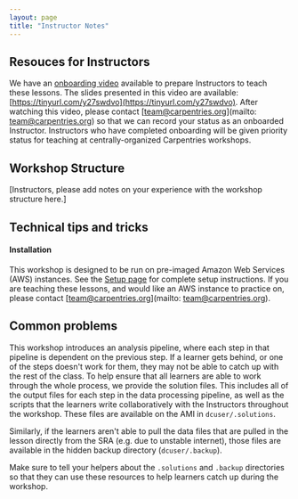 ```yaml
---
layout: page
title: "Instructor Notes"
---
```


## Resouces for Instructors
We have an [onboarding video](https://www.youtube.com/watch?v=zgdutO5tejo) available to prepare Instructors to teach these lessons. 
The slides presented in this video are available: [https://tinyurl.com/y27swdvo](https://tinyurl.com/y27swdvo). 
After watching this video, please contact [team@carpentries.org](mailto: team@carpentries.org) so that we can record 
your status as an onboarded Instructor. Instructors who have completed onboarding will be given priority status for teaching at 
centrally-organized Carpentries workshops.

## Workshop Structure

[Instructors, please add notes on your experience with the workshop structure here.]

## Technical tips and tricks

#### Installation

This workshop is designed to be run on pre-imaged Amazon Web Services (AWS) instances. See the 
[Setup page](https://datacarpentry.org/genomics-workshop/setup.html) for complete setup instructions. If you are
teaching these lessons, and would like an AWS instance to practice on, please contact [team@carpentries.org](mailto: team@carpentries.org).

## Common problems

This workshop introduces an analysis pipeline, where each step in that pipeline is dependent on the previous step.
If a learner gets behind, or one of the steps doesn't work for them, they may not be able to catch up with the rest of the class. 
To help ensure that all learners are able to work through the whole process, we provide the solution files. This includes all
of the output files for each step in the data processing pipeline, as well as the scripts that the learners write collaboratively
with the Instructors throughout the workshop. These files are available on the AMI in `dcuser/.solutions`. 

Similarly, if the learners aren't able to pull the data files that are pulled in the lesson directly from the SRA (e.g. due to
unstable internet), those files are available in the hidden backup directory (`dcuser/.backup`).

Make sure to tell your helpers about the `.solutions` and `.backup` directories so that they can use these resources to help
learners catch up during the workshop. 



